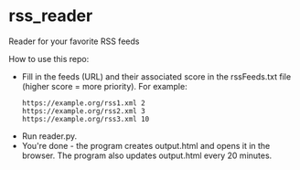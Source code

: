 # rss_reader
Reader for your favorite RSS feeds

How to use this repo:
- Fill in the feeds (URL) and their associated score in the rssFeeds.txt file (higher score = more priority). For example:
  ```
  https://example.org/rss1.xml 2
  https://example.org/rss2.xml 3
  https://example.org/rss3.xml 10
  ```
- Run reader.py.
- You're done - the program creates output.html and opens it in the browser.
  The program also updates output.html every 20 minutes.
